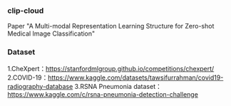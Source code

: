 ### clip-cloud

Paper "A Multi-modal Representation Learning Structure for Zero-shot Medical Image Classification" 

### Dataset
1.CheXpert：https://stanfordmlgroup.github.io/competitions/chexpert/
2.COVID-19：https://www.kaggle.com/datasets/tawsifurrahman/covid19-radiography-database
3.RSNA Pneumonia dataset：https://www.kaggle.com/c/rsna-pneumonia-detection-challenge



